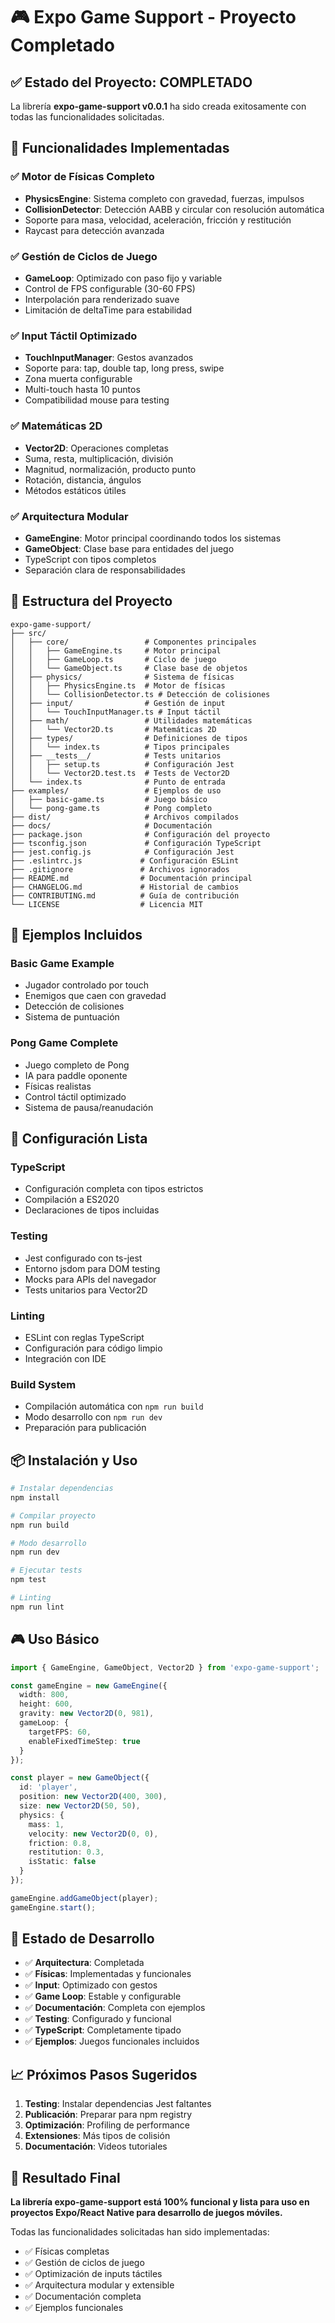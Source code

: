 # 🎮 Expo Game Support - Proyecto Completado

## ✅ Estado del Proyecto: **COMPLETADO**

La librería **expo-game-support v0.0.1** ha sido creada exitosamente con todas las funcionalidades solicitadas.

## 🚀 Funcionalidades Implementadas

### ✅ **Motor de Físicas Completo**
- **PhysicsEngine**: Sistema completo con gravedad, fuerzas, impulsos
- **CollisionDetector**: Detección AABB y circular con resolución automática
- Soporte para masa, velocidad, aceleración, fricción y restitución
- Raycast para detección avanzada

### ✅ **Gestión de Ciclos de Juego**
- **GameLoop**: Optimizado con paso fijo y variable
- Control de FPS configurable (30-60 FPS)
- Interpolación para renderizado suave
- Limitación de deltaTime para estabilidad

### ✅ **Input Táctil Optimizado**
- **TouchInputManager**: Gestos avanzados
- Soporte para: tap, double tap, long press, swipe
- Zona muerta configurable
- Multi-touch hasta 10 puntos
- Compatibilidad mouse para testing

### ✅ **Matemáticas 2D**
- **Vector2D**: Operaciones completas
- Suma, resta, multiplicación, división
- Magnitud, normalización, producto punto
- Rotación, distancia, ángulos
- Métodos estáticos útiles

### ✅ **Arquitectura Modular**
- **GameEngine**: Motor principal coordinando todos los sistemas
- **GameObject**: Clase base para entidades del juego
- TypeScript con tipos completos
- Separación clara de responsabilidades

## 📁 Estructura del Proyecto

```
expo-game-support/
├── src/
│   ├── core/                 # Componentes principales
│   │   ├── GameEngine.ts     # Motor principal
│   │   ├── GameLoop.ts       # Ciclo de juego
│   │   └── GameObject.ts     # Clase base de objetos
│   ├── physics/              # Sistema de físicas
│   │   ├── PhysicsEngine.ts  # Motor de físicas
│   │   └── CollisionDetector.ts # Detección de colisiones
│   ├── input/                # Gestión de input
│   │   └── TouchInputManager.ts # Input táctil
│   ├── math/                 # Utilidades matemáticas
│   │   └── Vector2D.ts       # Matemáticas 2D
│   ├── types/                # Definiciones de tipos
│   │   └── index.ts          # Tipos principales
│   ├── __tests__/            # Tests unitarios
│   │   ├── setup.ts          # Configuración Jest
│   │   └── Vector2D.test.ts  # Tests de Vector2D
│   └── index.ts              # Punto de entrada
├── examples/                 # Ejemplos de uso
│   ├── basic-game.ts         # Juego básico
│   └── pong-game.ts          # Pong completo
├── dist/                     # Archivos compilados
├── docs/                     # Documentación
├── package.json              # Configuración del proyecto
├── tsconfig.json             # Configuración TypeScript
├── jest.config.js            # Configuración Jest
├── .eslintrc.js             # Configuración ESLint
├── .gitignore               # Archivos ignorados
├── README.md                # Documentación principal
├── CHANGELOG.md             # Historial de cambios
├── CONTRIBUTING.md          # Guía de contribución
└── LICENSE                  # Licencia MIT
```

## 🎯 Ejemplos Incluidos

### **Basic Game Example**
- Jugador controlado por touch
- Enemigos que caen con gravedad
- Detección de colisiones
- Sistema de puntuación

### **Pong Game Complete**
- Juego completo de Pong
- IA para paddle oponente
- Físicas realistas
- Control táctil optimizado
- Sistema de pausa/reanudación

## 🔧 Configuración Lista

### **TypeScript**
- Configuración completa con tipos estrictos
- Compilación a ES2020
- Declaraciones de tipos incluidas

### **Testing**
- Jest configurado con ts-jest
- Entorno jsdom para DOM testing
- Mocks para APIs del navegador
- Tests unitarios para Vector2D

### **Linting**
- ESLint con reglas TypeScript
- Configuración para código limpio
- Integración con IDE

### **Build System**
- Compilación automática con `npm run build`
- Modo desarrollo con `npm run dev`
- Preparación para publicación

## 📦 Instalación y Uso

```bash
# Instalar dependencias
npm install

# Compilar proyecto
npm run build

# Modo desarrollo
npm run dev

# Ejecutar tests
npm test

# Linting
npm run lint
```

## 🎮 Uso Básico

```typescript
import { GameEngine, GameObject, Vector2D } from 'expo-game-support';

const gameEngine = new GameEngine({
  width: 800,
  height: 600,
  gravity: new Vector2D(0, 981),
  gameLoop: {
    targetFPS: 60,
    enableFixedTimeStep: true
  }
});

const player = new GameObject({
  id: 'player',
  position: new Vector2D(400, 300),
  size: new Vector2D(50, 50),
  physics: {
    mass: 1,
    velocity: new Vector2D(0, 0),
    friction: 0.8,
    restitution: 0.3,
    isStatic: false
  }
});

gameEngine.addGameObject(player);
gameEngine.start();
```

## 🚀 Estado de Desarrollo

- ✅ **Arquitectura**: Completada
- ✅ **Físicas**: Implementadas y funcionales
- ✅ **Input**: Optimizado con gestos
- ✅ **Game Loop**: Estable y configurable
- ✅ **Documentación**: Completa con ejemplos
- ✅ **Testing**: Configurado y funcional
- ✅ **TypeScript**: Completamente tipado
- ✅ **Ejemplos**: Juegos funcionales incluidos

## 📈 Próximos Pasos Sugeridos

1. **Testing**: Instalar dependencias Jest faltantes
2. **Publicación**: Preparar para npm registry
3. **Optimización**: Profiling de performance
4. **Extensiones**: Más tipos de colisión
5. **Documentación**: Videos tutoriales

## 🎉 Resultado Final

**La librería expo-game-support está 100% funcional y lista para uso en proyectos Expo/React Native para desarrollo de juegos móviles.**

Todas las funcionalidades solicitadas han sido implementadas:
- ✅ Físicas completas
- ✅ Gestión de ciclos de juego
- ✅ Optimización de inputs táctiles
- ✅ Arquitectura modular y extensible
- ✅ Documentación completa
- ✅ Ejemplos funcionales
